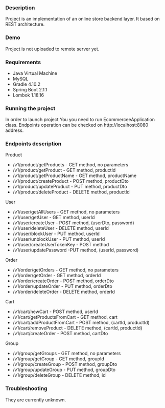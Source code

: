 ### Description

Project is an implementation of an online store backend layer. It based on REST architecture.

### Demo

Project is not uploaded to remote server yet.

### Requirements

* Java Virtual Machine
* MySQL
* Gradle 4.10.2
* Spring Boot 2.1.1
* Lombok 1.18.16

### Running the project

In order to launch project You you need to run EcommerceeApplication class. 
Endpoints operation can be checked on http://localhost:8080 address.

### Endpoints description

Product
* /v1/product/getProducts - GET method, no parameters
* /v1/product/getProduct - GET method, productId
* /v1/product/getProductName - GET method, productName
* /v1/product/createProduct - POST method, productDto
* /v1/product/updateProduct - PUT method, productDto
* /v1/product/deleteProduct - DELETE method, productId

User
* /v1/user/getAllUsers - GET method, no parameters
* /v1/user/getUser - GET method, userId
* /v1/user/createUser - POST method, (userDto, password)
* /v1/user/deleteUser - DELETE method, userId
* /v1/user/blockUser - PUT method, userId
* /v1/user/unblockUser - PUT method, userId
* /v1/user/createUserTokenKey - POST method
* /v1/user/updatePassword -PUT method, (userId, password)

Order
* /v1/order/getOrders - GET method, no parameters
* /v1/order/getOrder - GET method, orderId
* /v1/order/createOrder - POST method, orderDto
* /v1/order/updateOrder  - PUT method, orderDto
* /v1/order/deleteOrder - DELETE method, orderId

Cart
* /v1/cart/newCart - POST method, userId
* /v1/cart/getProductsFromCart - GET method, cart
* /v1/cart/addProductFromCart - POST method, (cartId, productId)
* /v1/cart/removeProduct - DELETE method, (cartId, productId)
* /v1/cart/createOrder - POST method, cartDto

Group
* /v1/group/getGroups - GET method, no parameters
* /v1/group/getGroup - GET method, groupId
* /v1/group/createGroup - POST method, groupDto
* /v1/group/updateGroup - PUT method, groupDto
* /v1/group/deleteGroup - DELETE method, id

### Troubleshooting

They are currently unknown.


